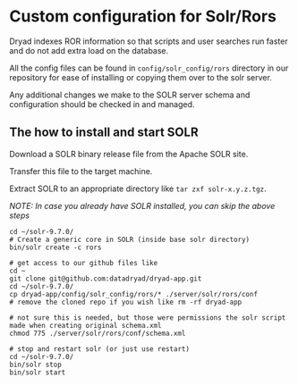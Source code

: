 # Custom configuration for Solr/Rors

Dryad indexes ROR information so that scripts and user searches run faster and do not add extra load on the database.

All the config files can be found in `config/solr_config/rors` directory in our repository for ease
of installing or copying them over to the solr server.

Any additional changes we make to the SOLR server schema and configuration should be checked in and managed.

## The how to install and start SOLR

Download a SOLR binary release file from the Apache SOLR site.

Transfer this file to the target machine.

Extract SOLR to an appropriate directory like `tar zxf solr-x.y.z.tgz`.

*NOTE: In case you already have SOLR installed, you can skip the above steps*

```
cd ~/solr-9.7.0/
# Create a generic core in SOLR (inside base solr directory)
bin/solr create -c rors
```

```
# get access to our github files like
cd ~
git clone git@github.com:datadryad/dryad-app.git
cd ~/solr-9.7.0/
cp dryad-app/config/solr_config/rors/* ./server/solr/rors/conf
# remove the cloned repo if you wish like rm -rf dryad-app

# not sure this is needed, but those were permissions the solr script made when creating original schema.xml
chmod 775 ./server/solr/rors/conf/schema.xml
```

```
# stop and restart solr (or just use restart)
cd ~/solr-9.7.0/
bin/solr stop
bin/solr start
```
